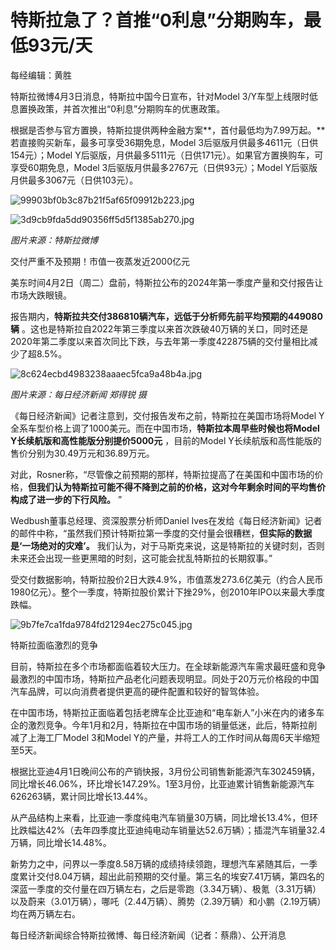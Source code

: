 # 特斯拉急了？首推“0利息”分期购车，最低93元/天

每经编辑：黄胜

特斯拉微博4月3日消息，特斯拉中国今日宣布，针对Model 3/Y车型上线限时低息置换政策，并首次推出“0利息”分期购车的优惠政策。

根据是否参与官方置换，特斯拉提供两种金融方案**，首付最低均为7.99万起。** 若直接购买新车，最多可享受36期免息，Model
3后驱版月供最多4611元（日供154元）；Model Y后驱版，月供最多5111元（日供171元）。如果官方置换购车，可享受60期免息，Model
3后驱版月供最多2767元（日供93元）；Model Y后驱版月供最多3067元（日供103元）。

![99903bf0b3c87b21f5af65f09912b223.jpg](https://raw.githubusercontent.com/qqhsx/qqnews_image/main/2024/04/03/特斯拉急了？首推“0利息”分期购车，最低93元_天/99903bf0b3c87b21f5af65f09912b223.jpg)

![3d9cb9fda5dd90356ff5d5f1385ab270.jpg](https://raw.githubusercontent.com/qqhsx/qqnews_image/main/2024/04/03/特斯拉急了？首推“0利息”分期购车，最低93元_天/3d9cb9fda5dd90356ff5d5f1385ab270.jpg)

 _图片来源：特斯拉微博_

交付严重不及预期！市值一夜蒸发近2000亿元

美东时间4月2日（周二）盘前，特斯拉公布的2024年第一季度产量和交付报告让市场大跌眼镜。

报告期内，**特斯拉共交付386810辆汽车，远低于分析师先前平均预期的449080辆**
。这也是特斯拉自2022年第三季度以来首次跌破40万辆的关口，同时还是2020年第二季度以来首次同比下跌，与去年第一季度422875辆的交付量相比减少了超8.5%。

![8c624ecbd4983238aaaec5fca9a48b4a.jpg](https://raw.githubusercontent.com/qqhsx/qqnews_image/main/2024/04/03/特斯拉急了？首推“0利息”分期购车，最低93元_天/8c624ecbd4983238aaaec5fca9a48b4a.jpg)

_图片来源：每日经济新闻 郑得锐 摄_

《每日经济新闻》记者注意到，交付报告发布之前，特斯拉在美国市场将Model
Y全系车型价格上调了1000美元。而在中国市场，**特斯拉本周早些时候也将Model Y长续航版和高性能版分别提价5000元** ，目前的Model
Y长续航版和高性能版的售价分别为30.49万元和36.89万元。

对此，Rosner称，“尽管像之前预期的那样，特斯拉提高了在美国和中国市场的价格，**但我们认为特斯拉可能不得不降到之前的价格，这对今年剩余时间的平均售价构成了进一步的下行风险。**
”

Wedbush董事总经理、资深股票分析师Daniel
Ives在发给《每日经济新闻》记者的邮件中称，“虽然我们预计特斯拉第一季度的交付量会很糟糕，**但实际的数据是‘一场绝对的灾难’。**
我们认为，对于马斯克来说，这是特斯拉的关键时刻，否则未来还会出现一些更黑暗的时刻，这可能会扰乱特斯拉的长期叙事。”

受交付数据影响，特斯拉股价2日大跌4.9%，市值蒸发273.6亿美元（约合人民币1980亿元）。整个一季度，特斯拉股价累计下挫29%，创2010年IPO以来最大季度跌幅。

![9b7fe7ca1fda9784fd21294ec275c045.jpg](https://raw.githubusercontent.com/qqhsx/qqnews_image/main/2024/04/03/特斯拉急了？首推“0利息”分期购车，最低93元_天/9b7fe7ca1fda9784fd21294ec275c045.jpg)

特斯拉面临激烈的竞争

目前，特斯拉在多个市场都面临着较大压力。在全球新能源汽车需求最旺盛和竞争最激烈的中国市场，特斯拉产品老化问题表现明显。同处于20万元价格段的中国汽车品牌，可以向消费者提供更高的硬件配置和较好的智驾体验。

在中国市场，特斯拉正面临着包括老牌车企比亚迪和“电车新人”小米在内的诸多车企的激烈竞争。今年1月和2月，特斯拉在中国市场的销量低迷，此后，特斯拉削减了上海工厂Model
3和Model Y的产量，并将工人的工作时间从每周6天半缩短至5天。

根据比亚迪4月1日晚间公布的产销快报，3月份公司销售新能源汽车302459辆，同比增长46.06%，环比增长147.29%。1至3月份，比亚迪累计销售新能源汽车626263辆，累计同比增长13.44%。

从产品结构上来看，比亚迪一季度纯电汽车销量30万辆，同比增长13.4%，但环比跌幅达42%（去年四季度比亚迪纯电动车销量达52.6万辆）；插混汽车销量32.4万辆，同比增长14.48%。

新势力之中，问界以一季度8.58万辆的成绩持续领跑，理想汽车紧随其后，一季度累计交付8.04万辆，超出此前预期的交付量。第三名的埃安7.41万辆，第四名的深蓝一季度的交付量在四万辆左右，之后是零跑（3.34万辆）、极氪（3.31万辆）以及蔚来（3.01万辆），哪吒（2.44万辆）、腾势（2.39万辆）和小鹏（2.19万辆）均在两万辆左右。

每日经济新闻综合特斯拉微博、每日经济新闻（记者：蔡鼎）、公开消息

